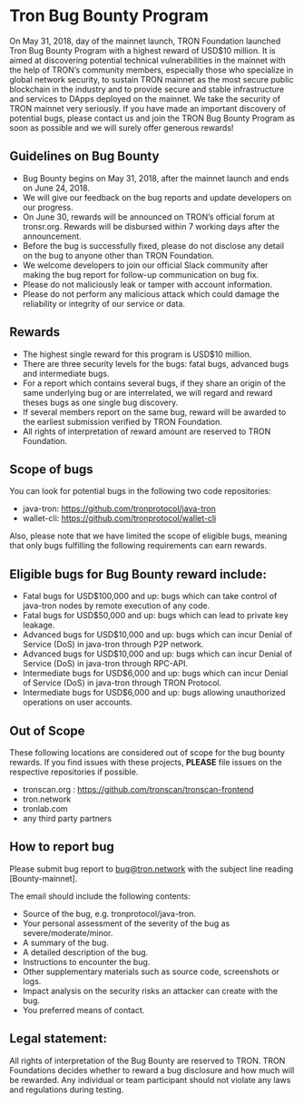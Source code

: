 # Tron Bug Bounty Program

On May 31, 2018, day of the mainnet launch, TRON Foundation launched Tron Bug Bounty Program with a highest reward of USD$10 million. It is aimed at discovering potential technical vulnerabilities in the mainnet with the help of TRON’s community members, especially those who specialize in global network security, to sustain TRON mainnet as the most secure public blockchain in the industry and to provide secure and stable infrastructure and services to DApps deployed on the mainnet. We take the security of TRON mainnet very seriously. If you have made an important discovery of potential bugs, please contact us and join the TRON Bug Bounty Program as soon as possible and we will surely offer generous rewards!

## Guidelines on Bug Bounty

+ Bug Bounty begins on May 31, 2018, after the mainnet launch and ends on June 24, 2018.
+ We will give our feedback on the bug reports and update developers on our progress.
+ On June 30, rewards will be announced on TRON’s official forum at tronsr.org. Rewards will be disbursed within 7 working days after the announcement.
+ Before the bug is successfully fixed, please do not disclose any detail on the bug to anyone other than TRON Foundation.
+ We welcome developers to join our official Slack community after making the bug report for follow-up communication on bug fix.
+ Please do not maliciously leak or tamper with account information.
+ Please do not perform any malicious attack which could damage the reliability or integrity of our service or data.

## Rewards

+ The highest single reward for this program is USD$10 million.
+ There are three security levels for the bugs: fatal bugs, advanced bugs and intermediate bugs.
+ For a report which contains several bugs, if they share an origin of the same underlying bug or are interrelated, we will regard and reward theses bugs as one single bug discovery.
+ If several members report on the same bug, reward will be awarded to the earliest submission verified by TRON Foundation.
+ All rights of interpretation of reward amount are reserved to TRON Foundation.

## Scope of bugs

You can look for potential bugs in the following two code repositories:
+ java-tron:   https://github.com/tronprotocol/java-tron 
+ wallet-cli:   https://github.com/tronprotocol/wallet-cli

Also, please note that we have limited the scope of eligible bugs, meaning that only bugs fulfilling the following requirements can earn rewards.

## Eligible bugs for Bug Bounty reward include:

+ Fatal bugs for USD$100,000 and up: bugs which can take control of java-tron nodes by remote execution of any code.
+ Fatal bugs for USD$50,000 and up: bugs which can lead to private key leakage.
+ Advanced bugs for USD$10,000 and up: bugs which can incur Denial of Service (DoS) in java-tron through P2P network.
+ Advanced bugs for USD$10,000 and up: bugs which can incur Denial of Service (DoS) in java-tron through RPC-API.
+ Intermediate bugs for USD$6,000 and up: bugs which can incur Denial of Service (DoS) in java-tron through TRON Protocol.
+ Intermediate bugs for USD$6,000 and up: bugs allowing unauthorized operations on user accounts.

## Out of Scope 

These following locations are considered out of scope for the bug bounty rewards. If you find issues with these projects, **PLEASE** file issues on the respective repositories if possible.

+ tronscan.org : https://github.com/tronscan/tronscan-frontend
+ tron.network
+ tronlab.com
+ any third party partners

## How to report bug

Please submit bug report to bug@tron.network with the subject line reading [Bounty-mainnet].

The email should include the following contents:
+ Source of the bug, e.g. tronprotocol/java-tron.
+ Your personal assessment of the severity of the bug as severe/moderate/minor.
+ A summary of the bug.
+ A detailed description of the bug.
+ Instructions to encounter the bug.
+ Other supplementary materials such as source code, screenshots or logs.
+ Impact analysis on the security risks an attacker can create with the bug.
+ You preferred means of contact.

## Legal statement:

All rights of interpretation of the Bug Bounty are reserved to TRON. TRON Foundations decides whether to reward a bug disclosure and how much will be rewarded. Any individual or team participant should not violate any laws and regulations during testing.
